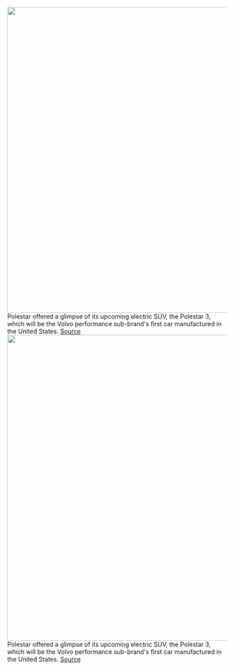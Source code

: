 <img src='https://cdn.vox-cdn.com/thumbor/H6huWrJ6jFWTAG9qC9gN-GW0edE=/0x0:8609x6456/1200x800/filters:focal(3617x2540:4993x3916)/cdn.vox-cdn.com/uploads/chorus_image/image/70220298/642080_20211202_Polestar_3_preview.0.jpg' width='700px' /><br/>
Polestar offered a glimpse of its upcoming electric SUV, the Polestar 3, which will be the Volvo performance sub-brand's first car manufactured in the United States.
<a href='https://www.theverge.com/2021/12/2/22814368/polestar-3-electric-suv-tease-volvo'> Source <a/><img src='https://cdn.vox-cdn.com/thumbor/H6huWrJ6jFWTAG9qC9gN-GW0edE=/0x0:8609x6456/1200x800/filters:focal(3617x2540:4993x3916)/cdn.vox-cdn.com/uploads/chorus_image/image/70220298/642080_20211202_Polestar_3_preview.0.jpg' width='700px' /><br/>
Polestar offered a glimpse of its upcoming electric SUV, the Polestar 3, which will be the Volvo performance sub-brand's first car manufactured in the United States.
<a href='https://www.theverge.com/2021/12/2/22814368/polestar-3-electric-suv-tease-volvo'> Source <a/>